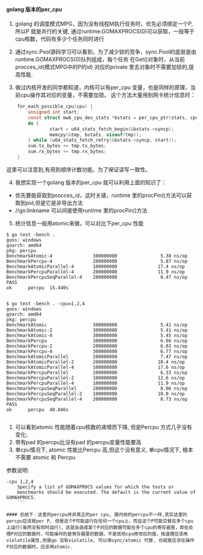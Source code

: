 
#### golang 版本的per_cpu

1. golang 的调度模式MPG，因为没有线程M执行任务时，优先必须绑定一个P, 所以P 就是并行的关键, 通过runtime.GOMAXPROCS(0)可以获取，一般等于cpu核数，代码有多少个任务同时进行

2. 通过sync.Pool源码学习可以看到，为了减少锁的竞争，sync.Pool的底层是由runtime.GOMAXPROCS(0)队列组成，每个任务 在Get()对象时，从当前procces_id(模式MPG中的P的id) 对应的private 里去对象时不需要加锁的,提高性能.

3. 做过内核开发的同学都知道，内核可以有per_cpu 变量，也是同样的原理，当前cpu操作其对应的变量，不需要加锁。
这个方法大量用到网卡统计信息时：
```c
	for_each_possible_cpu(cpu) {
		unsigned int start;
		const struct mwb_cpu_dev_stats *bstats = per_cpu_ptr(stats, cpu);
		do {
    			start = u64_stats_fetch_begin(&bstats->syncp);
    			memcpy(&tmp, bstats, sizeof(tmp));
		} while (u64_stats_fetch_retry(&bstats->syncp, start));
		sum.tx_bytes += tmp.tx_bytes;
		sum.rx_bytes += tmp.rx_bytes;
	}
```
这里可以注意到,有用到顺序计数功能。为了保证读写一致性。

4. 我想实现一个golang 版本的per_cpu 就可以利用上面的知识了：
 * 优先要能获取到procces_id，这时关键，runtime 里的procPin()方法可以获取到pid,但是它是非导出方法
 * //go:linkname 可以间接使用runtime 里的procPin()方法

 5. 统计信息一般用atomic来做，可以对比下per_cpu 性能
 ```
$ go test -bench .
goos: windows
goarch: amd64
pkg: percpu
BenchmarkAtomic-4               300000000                5.38 ns/op
BenchmarkPercpu-4               200000000                5.87 ns/op
BenchmarkAtomicParallel-4       100000000               17.4 ns/op
BenchmarkPercpuParallel-4       200000000               11.9 ns/op
BenchmarkPercpuSeqParallel-4    200000000                8.47 ns/op
PASS
ok      percpu  15.440s


$ go test -bench . -cpu=1,2,4
goos: windows
goarch: amd64
pkg: percpu
BenchmarkAtomic                 300000000                5.41 ns/op
BenchmarkAtomic-2               300000000                5.41 ns/op
BenchmarkAtomic-4               300000000                5.45 ns/op
BenchmarkPercpu                 300000000                6.66 ns/op
BenchmarkPercpu-2               200000000                6.03 ns/op
BenchmarkPercpu-4               300000000                6.77 ns/op
BenchmarkAtomicParallel         200000000                7.47 ns/op
BenchmarkAtomicParallel-2       200000000               10.4 ns/op
BenchmarkAtomicParallel-4       100000000               17.6 ns/op
BenchmarkPercpuParallel         200000000                6.33 ns/op
BenchmarkPercpuParallel-2       100000000               12.6 ns/op
BenchmarkPercpuParallel-4       100000000               11.9 ns/op
BenchmarkPercpuSeqParallel      200000000                8.06 ns/op
BenchmarkPercpuSeqParallel-2    100000000               10.0 ns/op
BenchmarkPercpuSeqParallel-4    200000000                8.73 ns/op
PASS
ok      percpu  40.046s


```
1. 可以看到atomic 性能随着cpu核数的递增而下降, 但是Percpu 方式几乎没有变化;  
2. 带有pad 的percpu比没有pad 的percpu变量性能要高
3. 单cpu情况下, atomic 性能比Percpu 高,但这个没有意义,  单cpu情况下, 根本不需要 atomic 和 Percpu 

参数说明:
```
-cpu 1,2,4
    Specify a list of GOMAXPROCS values for which the tests or
    benchmarks should be executed. The default is the current value of GOMAXPROCS.
    ```
   
#### 总结下：这里的percpu并非真正的per cpu, 跟内核的percpu不一样,其实这里的percpu应该是per P, 但是这个P可能运行在任何一个cpu上，而且这个P可能交替在多个cpu上运行(虽然没有同时运行)，这就会造成某个P对应的数据可能在多个cpu的寄存器里，即在处理P对应的数据时，可能操作的是寄存器里的数据，不是其他cpu修改后的值，按道理应该用violatile属性,但是go 没有violatile, 可以用sync/atomic 代替, 也就是应该在操作P对应的数据时，应该用atomic.